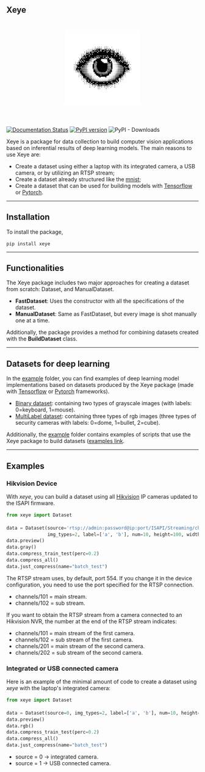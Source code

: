 
## Xeye

<h1 align="center">
<img src="logo.png" width="200">
</h1><br>


[![Documentation Status](https://readthedocs.org/projects/ansicolortags/badge/?version=latest)](https://xeye.readthedocs.io/en/latest/index.html) [![PyPI version](https://badge.fury.io/py/xeye.svg)](https://badge.fury.io/py/xeye) ![PyPI - Downloads](https://img.shields.io/pypi/dm/xeye) 
  

Xeye is a package for data collection to build computer vision applications based on inferential results of deep learning models. The main reasons to use Xeye are:

* Create a dataset using either a laptop with its integrated camera, a USB camera, or by utilizing an RTSP stream;
* Create a dataset already structured like the [mnist](https://www.tensorflow.org/datasets/catalog/mnist);
* Create a dataset that can be used for building models with [Tensorflow](https://www.tensorflow.org/) or [Pytorch](https://pytorch.org/).

<hr>

## Installation

To install the package, 

```
pip install xeye
```

<hr>

## Functionalities

The Xeye package includes two major approaches for creating a dataset from scratch: Dataset, and ManualDataset.

* **FastDataset**: Uses the constructor with all the specifications of the dataset.
* **ManualDataset**: Same as FastDataset, but every image is shot manually one at a time.
  
Additionally, the package provides a method for combining datasets created with the **BuildDataset** class.

<hr>

## Datasets for deep learning 

In the [example](examples) folder, you can find examples of deep learning model implementations based on datasets produced by the Xeye package (made with [Tensorflow](https://github.com/marcosalvalaggio/xeye-notebooks/tree/main/tensorflow) or [Pytorch](https://github.com/marcosalvalaggio/xeye-notebooks/tree/main/pytorch) frameworks).


* [Binary dataset](https://drive.google.com/drive/folders/1qvoFa4SRWirXj7kdWhhcqrQ8mTIHpkuJ?usp=sharing): containing two types of grayscale images (with labels: 0=keyboard, 1=mouse).
* [MultiLabel dataset](https://drive.google.com/drive/folders/1qvoFa4SRWirXj7kdWhhcqrQ8mTIHpkuJ?usp=sharing): containing three types of rgb images (three types of security cameras with labels: 0=dome, 1=bullet, 2=cube).

Additionally, the [example](example) folder contains examples of scripts that use the Xeye package to build datasets ([examples link](examples/xeye-example).

<hr>


## Examples

### Hikvision Device

With *xeye*, you can build a dataset using all [Hikvision](https://www.hikvision.com/en/) IP cameras updated to the ISAPI firmware.

```python
from xeye import Dataset

data = Dataset(source='rtsp://admin:password@ip:port/ISAPI/Streaming/channels/101', 
               img_types=2, label=['a', 'b'], num=10, height=100, width=100, stand_by_time=0)
data.preview()
data.gray()
data.compress_train_test(perc=0.2)
data.compress_all()
data.just_compress(name="batch_test")
```

The RTSP stream uses, by default, port 554. If you change it in the device configuration, you need to use the port specified for the RTSP connection.

* channels/101 = main stream.
* channels/102 = sub stream.

If you want to obtain the RTSP stream from a camera connected to an Hikvision NVR, the number at the end of the RTSP stream indicates:

* channels/101 = main stream of the first camera.
* channels/102 = sub stream of the first camera.
* channels/201 = main stream of the second camera.
* channels/202 = sub stream of the second camera.

### Integrated or USB connected camera

Here is an example of the minimal amount of code to create a dataset using *xeye* with the laptop's integrated camera:

```python
from xeye import Dataset

data = Dataset(source=0, img_types=2, label=['a', 'b'], num=10, height=100, width=100, stand_by_time=0)
data.preview()
data.rgb()
data.compress_train_test(perc=0.2)
data.compress_all()
data.just_compress(name="batch_test")
```
 
* source = 0 -> integrated camera.
* source = 1 -> USB connected camera.
